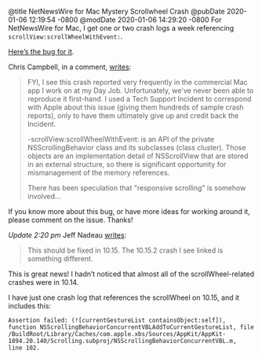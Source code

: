 @title NetNewsWire for Mac Mystery Scrollwheel Crash
@pubDate 2020-01-06 12:19:54 -0800
@modDate 2020-01-06 14:29:20 -0800
For NetNewsWire for Mac, I get one or two crash logs a week referencing <code>scrollView:&#8203;scrollWheelWithEvent:</code>.

[Here’s the bug for it](https://github.com/Ranchero-Software/NetNewsWire/issues/1513).

Chris Campbell, in a comment, [writes](https://github.com/Ranchero-Software/NetNewsWire/issues/1513#issuecomment-571004938):

>FYI, I see this crash reported very frequently in the commercial Mac app I work on at my Day Job. Unfortunately, we've never been able to reproduce it first-hand. I used a Tech Support Incident to correspond with Apple about this issue (giving them hundreds of sample crash reports), only to have them ultimately give up and credit back the Incident.
> 
> -scrollView:scrollWheelWithEvent: is an API of the private NSScrollingBehavior class and its subclasses (class cluster). Those objects are an implementation detail of NSScrollView that are stored in an external structure, so there is significant opportunity for mismanagement of the memory references.
>
> There has been speculation that "responsive scrolling" is somehow involved…

If you know more about this bug, or have more ideas for working around it, please comment on the issue. Thanks!

*Update 2:20 pm* Jeff Nadeau [writes](https://twitter.com/jnadeau/status/1214310375463669760):

> This should be fixed in 10.15. The 10.15.2 crash I see linked is something different.

This is great news! I hadn’t noticed that almost all of the scrollWheel-related crashes were in 10.14.

I have just one crash log that references the scrollWheel on 10.15, and it includes this:

<code>Assertion failed: (![currentGestureList containsObject:&#8203;self]), function NSScrollingBehavior&#8203;ConcurrentVBL&#8203;AddToCurrent&#8203;GestureList, file /BuildRoot/&#8203;Library/Caches/&#8203;com.apple.xbs/Sources/AppKit/&#8203;AppKit-1894.20.140/Scrolling.subproj/&#8203;NSScrolling&#8203;BehaviorConcurrentVBL.m, line 102.</code>
